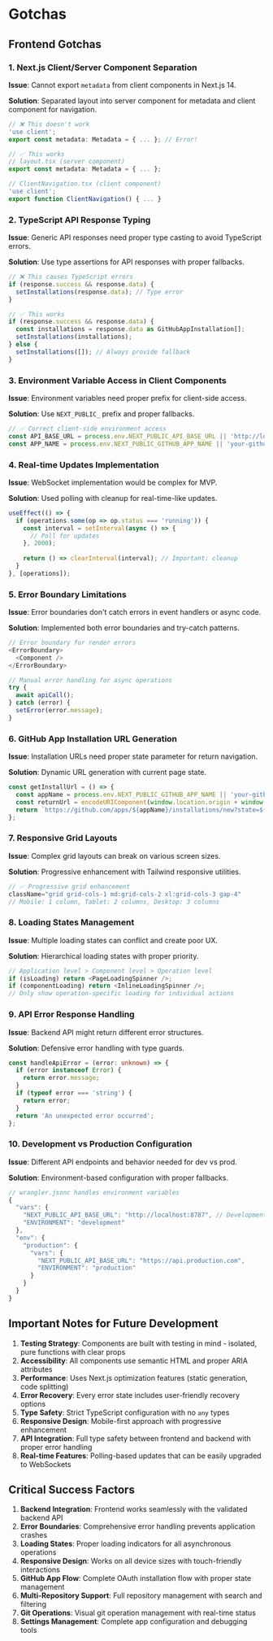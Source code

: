 # Gotchas

## Frontend Gotchas

### 1. Next.js Client/Server Component Separation

**Issue**: Cannot export `metadata` from client components in Next.js 14.

**Solution**: Separated layout into server component for metadata and client component for navigation.

```typescript
// ❌ This doesn't work
'use client';
export const metadata: Metadata = { ... }; // Error!

// ✅ This works
// layout.tsx (server component)
export const metadata: Metadata = { ... };

// ClientNavigation.tsx (client component)
'use client';
export function ClientNavigation() { ... }
```

### 2. TypeScript API Response Typing

**Issue**: Generic API responses need proper type casting to avoid TypeScript errors.

**Solution**: Use type assertions for API responses with proper fallbacks.

```typescript
// ❌ This causes TypeScript errors
if (response.success && response.data) {
  setInstallations(response.data); // Type error
}

// ✅ This works
if (response.success && response.data) {
  const installations = response.data as GitHubAppInstallation[];
  setInstallations(installations);
} else {
  setInstallations([]); // Always provide fallback
}
```

### 3. Environment Variable Access in Client Components

**Issue**: Environment variables need proper prefix for client-side access.

**Solution**: Use `NEXT_PUBLIC_` prefix and proper fallbacks.

```typescript
// ✅ Correct client-side environment access
const API_BASE_URL = process.env.NEXT_PUBLIC_API_BASE_URL || 'http://localhost:8787';
const APP_NAME = process.env.NEXT_PUBLIC_GITHUB_APP_NAME || 'your-github-app-name';
```

### 4. Real-time Updates Implementation

**Issue**: WebSocket implementation would be complex for MVP.

**Solution**: Used polling with cleanup for real-time-like updates.

```typescript
useEffect(() => {
  if (operations.some(op => op.status === 'running')) {
    const interval = setInterval(async () => {
      // Poll for updates
    }, 2000);
    
    return () => clearInterval(interval); // Important: cleanup
  }
}, [operations]);
```

### 5. Error Boundary Limitations

**Issue**: Error boundaries don't catch errors in event handlers or async code.

**Solution**: Implemented both error boundaries and try-catch patterns.

```typescript
// Error boundary for render errors
<ErrorBoundary>
  <Component />
</ErrorBoundary>

// Manual error handling for async operations
try {
  await apiCall();
} catch (error) {
  setError(error.message);
}
```

### 6. GitHub App Installation URL Generation

**Issue**: Installation URLs need proper state parameter for return navigation.

**Solution**: Dynamic URL generation with current page state.

```typescript
const getInstallUrl = () => {
  const appName = process.env.NEXT_PUBLIC_GITHUB_APP_NAME || 'your-github-app-name';
  const returnUrl = encodeURIComponent(window.location.origin + window.location.pathname);
  return `https://github.com/apps/${appName}/installations/new?state=${returnUrl}`;
};
```

### 7. Responsive Grid Layouts

**Issue**: Complex grid layouts can break on various screen sizes.

**Solution**: Progressive enhancement with Tailwind responsive utilities.

```typescript
// ✅ Progressive grid enhancement
className="grid grid-cols-1 md:grid-cols-2 xl:grid-cols-3 gap-4"
// Mobile: 1 column, Tablet: 2 columns, Desktop: 3 columns
```

### 8. Loading States Management

**Issue**: Multiple loading states can conflict and create poor UX.

**Solution**: Hierarchical loading states with proper priority.

```typescript
// Application level > Component level > Operation level
if (isLoading) return <PageLoadingSpinner />;
if (componentLoading) return <InlineLoadingSpinner />;
// Only show operation-specific loading for individual actions
```

### 9. API Error Response Handling

**Issue**: Backend API might return different error structures.

**Solution**: Defensive error handling with type guards.

```typescript
const handleApiError = (error: unknown) => {
  if (error instanceof Error) {
    return error.message;
  }
  if (typeof error === 'string') {
    return error;
  }
  return 'An unexpected error occurred';
};
```

### 10. Development vs Production Configuration

**Issue**: Different API endpoints and behavior needed for dev vs prod.

**Solution**: Environment-based configuration with proper fallbacks.

```typescript
// wrangler.jsonc handles environment variables
{
  "vars": {
    "NEXT_PUBLIC_API_BASE_URL": "http://localhost:8787", // Development
    "ENVIRONMENT": "development"
  },
  "env": {
    "production": {
      "vars": {
        "NEXT_PUBLIC_API_BASE_URL": "https://api.production.com",
        "ENVIRONMENT": "production"
      }
    }
  }
}
```

## Important Notes for Future Development

1. **Testing Strategy**: Components are built with testing in mind - isolated, pure functions with clear props
2. **Accessibility**: All components use semantic HTML and proper ARIA attributes
3. **Performance**: Uses Next.js optimization features (static generation, code splitting)
4. **Error Recovery**: Every error state includes user-friendly recovery options
5. **Type Safety**: Strict TypeScript configuration with no `any` types
6. **Responsive Design**: Mobile-first approach with progressive enhancement
7. **API Integration**: Full type safety between frontend and backend with proper error handling
8. **Real-time Features**: Polling-based updates that can be easily upgraded to WebSockets

## Critical Success Factors

1. **Backend Integration**: Frontend works seamlessly with the validated backend API
2. **Error Boundaries**: Comprehensive error handling prevents application crashes
3. **Loading States**: Proper loading indicators for all asynchronous operations
4. **Responsive Design**: Works on all device sizes with touch-friendly interactions
5. **GitHub App Flow**: Complete OAuth installation flow with proper state management
6. **Multi-Repository Support**: Full repository management with search and filtering
7. **Git Operations**: Visual git operation management with real-time status
8. **Settings Management**: Complete app configuration and debugging tools